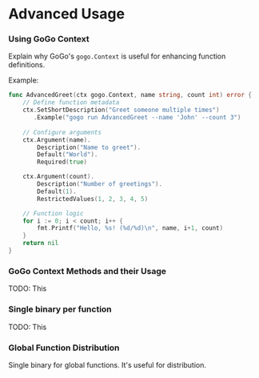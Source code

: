 # Advanced Usage

### Using GoGo Context
Explain why GoGo's `gogo.Context` is useful for enhancing function definitions.

Example:
```go
func AdvancedGreet(ctx gogo.Context, name string, count int) error {
    // Define function metadata
    ctx.SetShortDescription("Greet someone multiple times")
       .Example("gogo run AdvancedGreet --name 'John' --count 3")
    
    // Configure arguments
    ctx.Argument(name).
        Description("Name to greet").
        Default("World").
        Required(true)

    ctx.Argument(count).
        Description("Number of greetings").
        Default(1).
        RestrictedValues(1, 2, 3, 4, 5)

    // Function logic
    for i := 0; i < count; i++ {
        fmt.Printf("Hello, %s! (%d/%d)\n", name, i+1, count)
    }
    return nil
}
```

### GoGo Context Methods and their Usage
TODO: This

### Single binary per function
TODO: This

### Global Function Distribution
Single binary for global functions. It's useful for distribution.